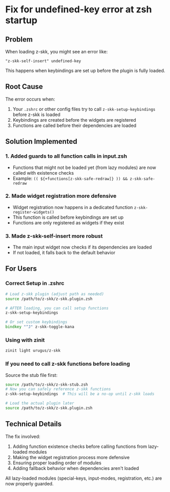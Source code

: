 # Fix for undefined-key error at zsh startup

## Problem
When loading z-skk, you might see an error like:
```
"z-skk-self-insert" undefined-key
```

This happens when keybindings are set up before the plugin is fully loaded.

## Root Cause
The error occurs when:
1. Your `.zshrc` or other config files try to call `z-skk-setup-keybindings` before z-skk is loaded
2. Keybindings are created before the widgets are registered
3. Functions are called before their dependencies are loaded

## Solution Implemented

### 1. Added guards to all function calls in input.zsh
- Functions that might not be loaded yet (from lazy modules) are now called with existence checks
- Example: `(( ${+functions[z-skk-safe-redraw]} )) && z-skk-safe-redraw`

### 2. Made widget registration more defensive
- Widget registration now happens in a dedicated function `z-skk-register-widgets()`
- This function is called before keybindings are set up
- Functions are only registered as widgets if they exist

### 3. Made z-skk-self-insert more robust
- The main input widget now checks if its dependencies are loaded
- If not loaded, it falls back to the default behavior

## For Users

### Correct Setup in .zshrc

```zsh
# Load z-skk plugin (adjust path as needed)
source /path/to/z-skk/z-skk.plugin.zsh

# AFTER loading, you can call setup functions
z-skk-setup-keybindings

# Or set custom keybindings
bindkey "^J" z-skk-toggle-kana
```

### Using with zinit

```zsh
zinit light urugus/z-skk
```

### If you need to call z-skk functions before loading

Source the stub file first:
```zsh
source /path/to/z-skk/z-skk-stub.zsh
# Now you can safely reference z-skk functions
z-skk-setup-keybindings  # This will be a no-op until z-skk loads

# Load the actual plugin later
source /path/to/z-skk/z-skk.plugin.zsh
```

## Technical Details

The fix involved:
1. Adding function existence checks before calling functions from lazy-loaded modules
2. Making the widget registration process more defensive
3. Ensuring proper loading order of modules
4. Adding fallback behavior when dependencies aren't loaded

All lazy-loaded modules (special-keys, input-modes, registration, etc.) are now properly guarded.